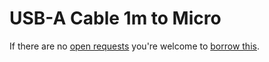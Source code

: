 # USB-A Cable 1m to Micro
If there are no [open requests](../../../../issues?q=is%3Aissue+is%3Aopen+%22USB-A+Cable+1m+to+Micro%22+in%3Atitle) you're welcome to [borrow this](../../../../issues/new?title=Borrow+request+for+USB-A+Cable+1m+to+Micro&body=1+piece+of+%5Bthis%5D%28..%2Fblob%2Fmain%2F.%2FParts%2FCables%2FUSB-A_Cable_1m_to_Micro.md%29+for+~2+weeks.).